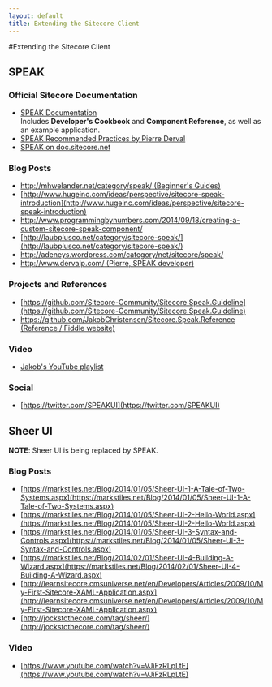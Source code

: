 ```yaml
---
layout: default
title: Extending the Sitecore Client
---
```


#Extending the Sitecore Client

## SPEAK

### Official Sitecore Documentation
* [SPEAK Documentation](http://sdn.sitecore.net/Reference/Sitecore%207/SPEAK.aspx)  
Includes **Developer's Cookbook** and **Component Reference**, as well as an example application.
* [SPEAK Recommended Practices by Pierre Derval](https://github.com/Sitecore-Community/Sitecore.Speak.Guideline/blob/master/bestPractises.md)
* [SPEAK on doc.sitecore.net](https://doc.sitecore.net/products/speak/speak%20development)

### Blog Posts

* [http://mhwelander.net/category/speak/ (Beginner's Guides)](http://mhwelander.net/category/speak/)
* [http://www.hugeinc.com/ideas/perspective/sitecore-speak-introduction](http://www.hugeinc.com/ideas/perspective/sitecore-speak-introduction)
* [http://www.programmingbynumbers.com/2014/09/18/creating-a-custom-sitecore-speak-component/ ](http://www.programmingbynumbers.com/2014/09/18/creating-a-custom-sitecore-speak-component/ )
* [http://laubplusco.net/category/sitecore-speak/](http://laubplusco.net/category/sitecore-speak/)
* [http://adeneys.wordpress.com/category/net/sitecore/speak/ ](http://adeneys.wordpress.com/category/net/sitecore/speak/)
* [http://www.dervalp.com/ (Pierre, SPEAK developer)](http://www.dervalp.com/)

### Projects and References

* [https://github.com/Sitecore-Community/Sitecore.Speak.Guideline](https://github.com/Sitecore-Community/Sitecore.Speak.Guideline)
* [https://github.com/JakobChristensen/Sitecore.Speak.Reference (Reference / Fiddle website)](https://github.com/JakobChristensen/Sitecore.Speak.Reference)

### Video

* [Jakob's YouTube playlist](https://www.youtube.com/playlist?list=PLWIbrolNZWflnBq32WcxNejEgiT2lyEwG)

### Social

* [https://twitter.com/SPEAKUI](https://twitter.com/SPEAKUI)

## Sheer UI

**NOTE**: Sheer UI is being replaced by SPEAK.

### Blog Posts

* [https://markstiles.net/Blog/2014/01/05/Sheer-UI-1-A-Tale-of-Two-Systems.aspx](https://markstiles.net/Blog/2014/01/05/Sheer-UI-1-A-Tale-of-Two-Systems.aspx)
* [https://markstiles.net/Blog/2014/01/05/Sheer-UI-2-Hello-World.aspx](https://markstiles.net/Blog/2014/01/05/Sheer-UI-2-Hello-World.aspx)
* [https://markstiles.net/Blog/2014/01/05/Sheer-UI-3-Syntax-and-Controls.aspx](https://markstiles.net/Blog/2014/01/05/Sheer-UI-3-Syntax-and-Controls.aspx)
* [https://markstiles.net/Blog/2014/02/01/Sheer-UI-4-Building-A-Wizard.aspx](https://markstiles.net/Blog/2014/02/01/Sheer-UI-4-Building-A-Wizard.aspx)
* [http://learnsitecore.cmsuniverse.net/en/Developers/Articles/2009/10/My-First-Sitecore-XAML-Application.aspx](http://learnsitecore.cmsuniverse.net/en/Developers/Articles/2009/10/My-First-Sitecore-XAML-Application.aspx)
* [http://jockstothecore.com/tag/sheer/](http://jockstothecore.com/tag/sheer/)

### Video

* [https://www.youtube.com/watch?v=VJiFzRLpLtE](https://www.youtube.com/watch?v=VJiFzRLpLtE)